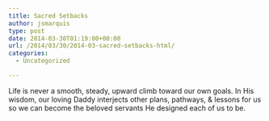```yaml
---
title: Sacred Setbacks
author: jsmarquis
type: post
date: 2014-03-30T01:19:00+00:00
url: /2014/03/30/2014-03-sacred-setbacks-html/
categories:
  - Uncategorized

---
```

Life is never a smooth, steady, upward climb toward our own goals. In His wisdom, our loving Daddy interjects other plans, pathways, & lessons for us so we can become the beloved servants He designed each of us to be.